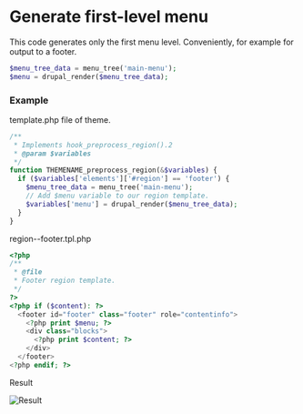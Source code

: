 # Generate first-level menu

This code generates only the first menu level. Conveniently, for example for output to a footer.

```php
$menu_tree_data = menu_tree('main-menu');
$menu = drupal_render($menu_tree_data);
```


### Example

template.php file of theme.

```php
/**
 * Implements hook_preprocess_region().2
 * @param $variables
 */
function THEMENAME_preprocess_region(&$variables) {
  if ($variables['elements']['#region'] == 'footer') {
    $menu_tree_data = menu_tree('main-menu');
    // Add $menu variable to our region template.
    $variables['menu'] = drupal_render($menu_tree_data);
  }
}

```

region--footer.tpl.php

```php
<?php
/**
 * @file
 * Footer region template.
 */
?>
<?php if ($content): ?>
  <footer id="footer" class="footer" role="contentinfo">
    <?php print $menu; ?>
    <div class="blocks">
      <?php print $content; ?>
    </div>
  </footer>
<?php endif; ?>

```

Result

![Result](http://i.imgur.com/VkGjIYA.png)
